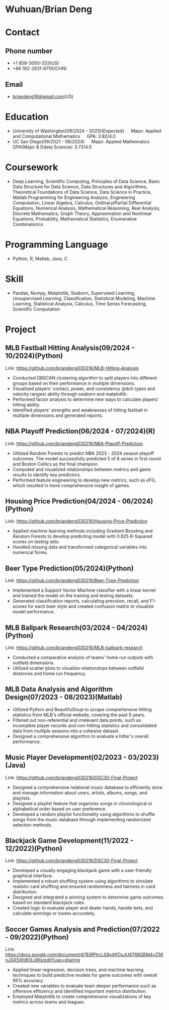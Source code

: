 # Wuhuan/Brian Deng

# Contact
## Phone number
- +1 858-3050-333(US)
- +86 182-2831-6755(CHN)
## Email
- briandeng16@gmail.com(US)

# Education
- University of Washington(09/2024 - 2025)(Expected) &emsp; Major: Applied and Computational Mathematics &emsp; GPA: 3.82/4.0
- UC San Diego(09/2021 - 06/2024) &emsp; Major: Applied Mathematics &emsp; GPA(Major & Ddata Science): 3.73/4.0
  
# Coursework
- Deep Learning, Scientific Computing, Principles of Data Science, Basic Data Structure for Data Science, Data Structures and Algorithms, Theoretical Foundations of Data Science, Data Science in Practice, Matlab Programming for Engineering Analysis, Engineering Computation, Linear Algebra, Calculus, Ordinary/Partial Differential Equations, Numerical Analysis, Mathematical Reasoning, Real Analysis, Discrete Mathematics, Graph Theory, Approximation and Nonlinear Equations, Probability, Mathematical Statistics, Enumerative Combinatorics

# Programming Language
- Python, R, Matlab, Java, C

# Skill
- Pandas, Numpy, Matplotlib, Seaborn, Supervised Learning, Unsupervised Learning, Classification, Statistical Modeling, Machine Learning, Statistical Analysis, Calculus, Time Series Forecasting, Scientific Computation   

# Project

## MLB Fastball Hitting Analysis(09/2024 - 10/2024)(Python)
Link: https://github.com/briandeng030216/MLB-Hitting-Analysis
- Conducted DBSCAN clustering algorithm to split players into different groups based on their performance in multiple dimensions.
- Visualized players' contact, power, and consistency (pitch types and velocity ranges) ability through seaborn and matplotlib.
- Performed factor analysis to determine new ways to calculate players' hitting ability.
- Identified players' strengths and weaknesses of hitting fastball in multiple dimensions and generated reports.

## NBA Playoff Prediction(06/2024 - 07/2024)(R)
Link: https://github.com/briandeng030216/NBA-Playoff-Prediction
- Utilized Random Forests to predict NBA 2023 - 2024 season playoff outcomes. The model successfully predicted 5 of 8 series in first round and Boston Celtics as the final champion.
- Computed and visualized relationships between metrics and game results to identify key predictors.
- Performed feature engineering to develop new metrics, such as eFG, which resulted in more comprehensive insight of games.

## Housing Price Prediction(04/2024 - 06/2024)(Python)
Link: https://github.com/briandeng030216/Housing-Price-Prediction
- Applied machine learning methods including Gradient Boosting and Random Forests to develop predicting model with 0.925 R-Squared scores on testing sets.
- Handled missing data and transformed categorical variables into numerical forms.

## Beer Type Prediction(05/2024)(Python)
Link: https://github.com/briandeng030216/Beer-Type-Prediction
- Implemented a Support Vector Machine classifier with a linear kernel and trained the model on the training and testing datasets.
- Generated classification reports, calculating precision, recall, and F1-scores for each beer style and created confusion matrix to visualize model performance.

## MLB Ballpark Research(03/2024 - 04/2024)(Python)
Link: https://github.com/briandeng030216/MLB-ballpark-research
- Conducted a comparative analysis of teams' home run outputs with outfield dimensions.
- Utilized scatter plots to visualize relationships between outfield distances and home run frequency.

## MLB Data Analysis and Algorithm Design(07/2023 - 08/2023)(Matlab)
- Utilized Python and BeautifulSoup to scrape comprehensive hitting statistics from MLB's official website, covering the past 5 years.
- Filtered out non-referential and irrelevant data points, such as incomplete player records and non-hitting statistics and consolidated data from multiple seasons into a cohesive dataset.
- Designed a comprehensive algorithm to evaluate a hitter's overall performance.

## Music Player Development(02/2023 - 03/2023)(Java)
Link: https://github.com/briandeng030216/DSC30-Final-Project
- Designed a comprehensive relational music database to efficiently store and manage information about users, artists, albums, songs, and playlists.
- Designed a playlist feature that organizes songs in chronological or alphabetical order based on user preference.
- Developed a random playlist functionality using algorithms to shuffle songs from the music database through implementing randomized selection methods.

## Blackjack Game Development(11/2022 - 12/2022)(Python)
Link: https://github.com/briandeng030216/DSC30-Final-Project
- Developed a visually engaging blackjack game with a user-friendly graphical interface.
- Implemented a robust shuffling system using algorithms to simulate realistic card shuffling and ensured randomness and fairness in card distribution.
- Designed and integrated a winning system to determine game outcomes based on standard blackjack rules.
- Created logic to evaluate player and dealer hands, handle bets, and calculate winnings or losses accurately.

## Soccer Games Analysis and Prediction(07/2022 - 09/2022)(Python)
Link: https://docs.google.com/document/d/1EiRPtrcLS9xAlfOuJU6768QEM4vZ5KnJGX5Xh9OLoWs/edit?usp=sharing
- Applied linear regression, decision trees, and machine learning techniques to build predictive models for game outcomes with overall 95% accuracy.
- Created new variables to evaluate team deeper performance such as offensive efficiency and identified important metrics distribution.
- Employed Matplotlib to create comprehensive visualizations of key metrics across teams and leagues.

<!---
briandeng030216/briandeng030216 is a ✨ special ✨ repository because its `README.md` (this file) appears on your GitHub profile.
You can click the Preview link to take a look at your changes.
--->

